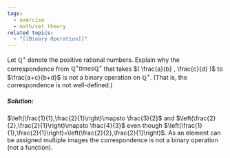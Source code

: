 ```yaml
---
tags:
  - exercise
  - math/set_theory
related topics:
  - "[[Binary Operation]]"
---
```

Let $\mathbb{Q}^+$ denote the positive rational numbers. Explain why the correspondence from $\mathbb{Q}^+ times \mathbb{Q}^+$ that takes $( \frac{a}{b} , \frac{c}{d} )$ to $\frac{a+c}{b+d}$ is not a binary operation on $\mathbb{Q}^+$. (That is, the correspondence is not well-defined.)
##### Solution:
$\left(\frac{1}{1},\frac{2}{1}\right)\mapsto \frac{3}{2}$ and $\left(\frac{2}{2},\frac{2}{1}\right)\mapsto \frac{4}{3}$ even though $\left(\frac{1}{1},\frac{2}{1}\right)=\left(\frac{2}{2},\frac{2}{1}\right)$. As an element can be assigned multiple images the correspondence is not a binary operation (not a function).